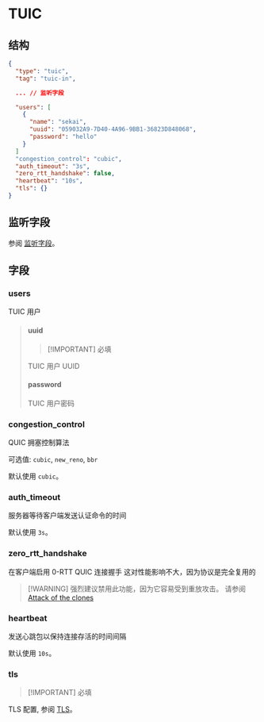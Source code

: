 # TUIC

## 结构

```json
{
  "type": "tuic",
  "tag": "tuic-in",

  ... // 监听字段

  "users": [
    {
      "name": "sekai",
      "uuid": "059032A9-7D40-4A96-9BB1-36823D848068",
      "password": "hello"
    }
  ]
  "congestion_control": "cubic",
  "auth_timeout": "3s",
  "zero_rtt_handshake": false,
  "heartbeat": "10s",
  "tls": {}
}
```

## 监听字段

参阅 [监听字段](../shared/listen)。

## 字段

### users

TUIC 用户

> #### uuid
>
> > [!IMPORTANT] 必填
>
> TUIC 用户 UUID
>
> #### password
>
> TUIC 用户密码

### congestion_control

QUIC 拥塞控制算法

可选值: `cubic`, `new_reno`, `bbr`

默认使用 `cubic`。

### auth_timeout

服务器等待客户端发送认证命令的时间

默认使用 `3s`。

### zero_rtt_handshake

在客户端启用 0-RTT QUIC 连接握手
这对性能影响不大，因为协议是完全复用的

> [!WARNING] 强烈建议禁用此功能，因为它容易受到重放攻击。
> 请参阅 [Attack of the clones](https://blog.cloudflare.com/even-faster-connection-establishment-with-quic-0-rtt-resumption/#attack-of-the-clones)

### heartbeat

发送心跳包以保持连接存活的时间间隔

默认使用 `10s`。

### tls

> [!IMPORTANT] 必填

TLS 配置, 参阅 [TLS](../shared/tls#结构)。
